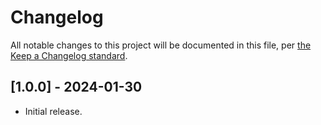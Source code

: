# Changelog

All notable changes to this project will be documented in this file, per [the Keep a Changelog standard](http://keepachangelog.com/).

## [1.0.0] - 2024-01-30

- Initial release.
